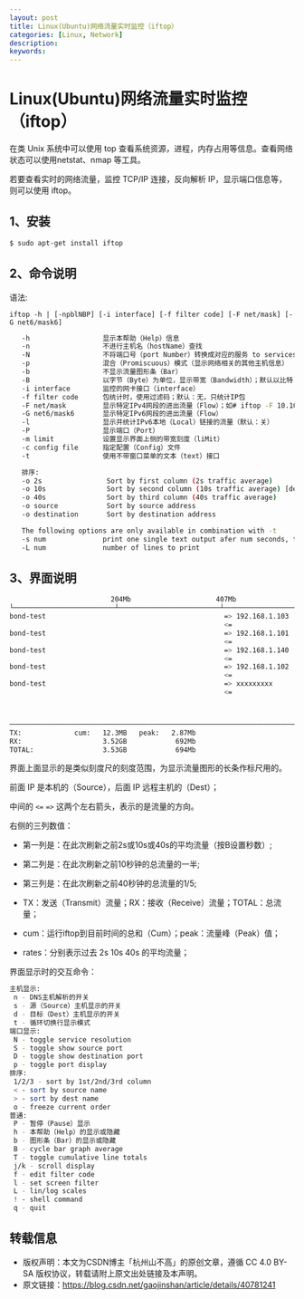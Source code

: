 ```yaml
---
layout: post
title: Linux(Ubuntu)网络流量实时监控（iftop）
categories: [Linux, Network]
description:
keywords: 
---
```


# Linux(Ubuntu)网络流量实时监控（iftop）

在类 Unix 系统中可以使用 top 查看系统资源，进程，内存占用等信息。查看网络状态可以使用netstat、nmap 等工具。

若要查看实时的网络流量，监控 TCP/IP 连接，反向解析 IP，显示端口信息等，则可以使用 iftop。

## 1、安装

```sh
$ sudo apt-get install iftop
```

## 2、命令说明

语法: 

`iftop -h | [-npblNBP] [-i interface] [-f filter code] [-F net/mask] [-G net6/mask6]`

```sh
   -h                  显示本帮助（Help）信息
   -n                  不进行主机名（hostName）查找
   -N                  不将端口号（port Number）转换成对应的服务 to services
   -p                  混合（Promiscuous）模式（显示网络相关的其他主机信息）
   -b                  不显示流量图形条（Bar）
   -B                  以字节（Byte）为单位，显示带宽（Bandwidth）；默认以比特（bit）显示的
   -i interface        监控的网卡接口（interface）
   -f filter code      包统计时，使用过滤码；默认：无，只统计IP包
   -F net/mask         显示特定IPv4网段的进出流量（Flow）；如# iftop -F 10.10.1.0/24
   -G net6/mask6       显示特定IPv6网段的进出流量（Flow）
   -l                  显示并统计IPv6本地（Local）链接的流量（默认：关）
   -P                  显示端口（Port）
   -m limit            设置显示界面上侧的带宽刻度（liMit）
   -c config file      指定配置（Config）文件
   -t                  使用不带窗口菜单的文本（text）接口

   排序:
   -o 2s                Sort by first column (2s traffic average)
   -o 10s               Sort by second column (10s traffic average) [default]
   -o 40s               Sort by third column (40s traffic average)
   -o source            Sort by source address
   -o destination       Sort by destination address

   The following options are only available in combination with -t
   -s num              print one single text output afer num seconds, then quit
   -L num              number of lines to print
```

## 3、界面说明

```sh
                         204Mb                     407Mb                      611Mb                     814Mb                0.99Gb
└─────────────────────────┴─────────────────────────┴──────────────────────────┴─────────────────────────┴──────────────────────────
bond-test                                            => 192.168.1.103                                       1.44Mb  1.38Mb  0.99Mb
                                                     <=                                                       336Mb   327Mb   315Mb
bond-test                                            => 192.168.1.101                                          0b      0b      0b
                                                     <=                                                       295Mb   218Mb   244Mb
bond-test                                            => 192.168.1.140                                       10.1Kb  11.0Kb  10.8Kb
                                                     <=                                                         0b      0b      0b
bond-test                                            => 192.168.1.102                                          0b      0b    703Kb
                                                     <=                                                         0b      0b      0b
bond-test                                            => xxxxxxxxx                                               0b      0b     31b
                                                     <=                                                         0b      0b     31b



────────────────────────────────────────────────────────────────────────────────────────────────────────────────────────────────────
TX:             cum:   12.3MB   peak:   2.87Mb                                                      rates:   1.45Mb  1.39Mb  1.68Mb
RX:                    3.52GB            692Mb                                                                631Mb   545Mb   560Mb
TOTAL:                 3.53GB            694Mb                                                                632Mb   546Mb   561Mb

```

界面上面显示的是类似刻度尺的刻度范围，为显示流量图形的长条作标尺用的。

前面 IP 是本机的（Source），后面 IP 远程主机的（Dest）；

中间的 `<=` `=>` 这两个左右箭头，表示的是流量的方向。

右侧的三列数值：

- 第一列是：在此次刷新之前2s或10s或40s的平均流量（按B设置秒数）; 
- 第二列是：在此次刷新之前10秒钟的总流量的一半; 
- 第三列是：在此次刷新之前40秒钟的总流量的1/5;

- TX：发送（Transmit）流量；RX：接收（Receive）流量；TOTAL：总流量；
- cum：运行iftop到目前时间的总和（Cum）；peak：流量峰（Peak）值；
- rates：分别表示过去 2s 10s 40s 的平均流量；

界面显示时的交互命令：

```sh
主机显示:                              
 n - DNS主机解析的开关                    
 s - 源（Source）主机显示的开关              
 d - 目标（Dest）主机显示的开关               
 t - 循环切换行显示模式 
端口显示:                              
 N - toggle service resolution              
 S - toggle show source port                
 D - toggle show destination port           
 p - toggle port display                     
排序:
 1/2/3 - sort by 1st/2nd/3rd column
 < - sort by source name
 > - sort by dest name
 o - freeze current order
普通:                         
 P - 暂停（Pause）显示
 h - 本帮助（Help）的显示或隐藏
 b - 图形条（Bar）的显示或隐藏
 B - cycle bar graph average        
 T - toggle cumulative line totals  
 j/k - scroll display               
 f - edit filter code               
 l - set screen filter              
 L - lin/log scales                 
 ! - shell command                  
 q - quit
 ```

 ## 转载信息

- 版权声明：本文为CSDN博主「杭州山不高」的原创文章，遵循 CC 4.0 BY-SA 版权协议，转载请附上原文出处链接及本声明。
- 原文链接：https://blog.csdn.net/gaojinshan/article/details/40781241
